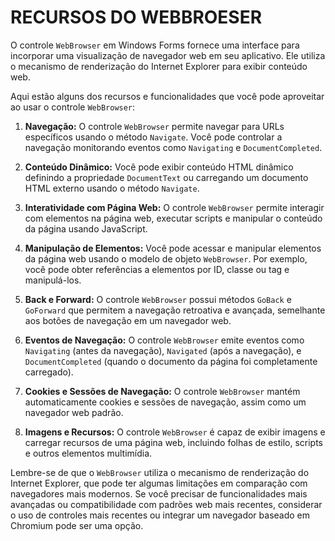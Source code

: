 # RECURSOS DO WEBBROESER
O controle `WebBrowser` em Windows Forms fornece uma interface para incorporar uma visualização de navegador web em seu aplicativo. Ele utiliza o mecanismo de renderização do Internet Explorer para exibir conteúdo web.

Aqui estão alguns dos recursos e funcionalidades que você pode aproveitar ao usar o controle `WebBrowser`:

1. **Navegação:** O controle `WebBrowser` permite navegar para URLs específicos usando o método `Navigate`. Você pode controlar a navegação monitorando eventos como `Navigating` e `DocumentCompleted`.

2. **Conteúdo Dinâmico:** Você pode exibir conteúdo HTML dinâmico definindo a propriedade `DocumentText` ou carregando um documento HTML externo usando o método `Navigate`.

3. **Interatividade com Página Web:** O controle `WebBrowser` permite interagir com elementos na página web, executar scripts e manipular o conteúdo da página usando JavaScript.

4. **Manipulação de Elementos:** Você pode acessar e manipular elementos da página web usando o modelo de objeto `WebBrowser`. Por exemplo, você pode obter referências a elementos por ID, classe ou tag e manipulá-los.

5. **Back e Forward:** O controle `WebBrowser` possui métodos `GoBack` e `GoForward` que permitem a navegação retroativa e avançada, semelhante aos botões de navegação em um navegador web.

6. **Eventos de Navegação:** O controle `WebBrowser` emite eventos como `Navigating` (antes da navegação), `Navigated` (após a navegação), e `DocumentCompleted` (quando o documento da página foi completamente carregado).

7. **Cookies e Sessões de Navegação:** O controle `WebBrowser` mantém automaticamente cookies e sessões de navegação, assim como um navegador web padrão.

8. **Imagens e Recursos:** O controle `WebBrowser` é capaz de exibir imagens e carregar recursos de uma página web, incluindo folhas de estilo, scripts e outros elementos multimídia.

Lembre-se de que o `WebBrowser` utiliza o mecanismo de renderização do Internet Explorer, que pode ter algumas limitações em comparação com navegadores mais modernos. Se você precisar de funcionalidades mais avançadas ou compatibilidade com padrões web mais recentes, considerar o uso de controles mais recentes ou integrar um navegador baseado em Chromium pode ser uma opção.